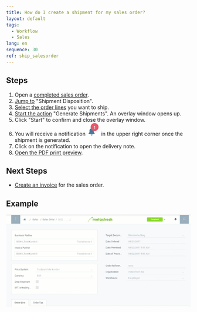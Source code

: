 ```yaml
---
title: How do I create a shipment for my sales order?
layout: default
tags:
  - Workflow
  - Sales
lang: en
sequence: 30
ref: ship_salesorder
---
```


## Steps
1. Open a [completed sales order](SalesOrder_recording).
1. [Jump to](JumptoviaSidebar) "Shipment Disposition".
1. [Select the order lines](RecordSelection) you want to ship.
1. [Start the action](StartAction) "Generate Shipments". An overlay window opens up.
1. Click "Start" to confirm and close the overlay window.
1. You will receive a notification ![](assets/NotificationBell_WebUI.png) in the upper right corner once the shipment is generated.
1. Click on the notification to open the delivery note.
1. [Open the PDF print preview](PrintPreview).

## Next Steps
- [Create an invoice](Invoice_SalesOrder) for the sales order.

## Example
![](assets/order_shipment.gif)
